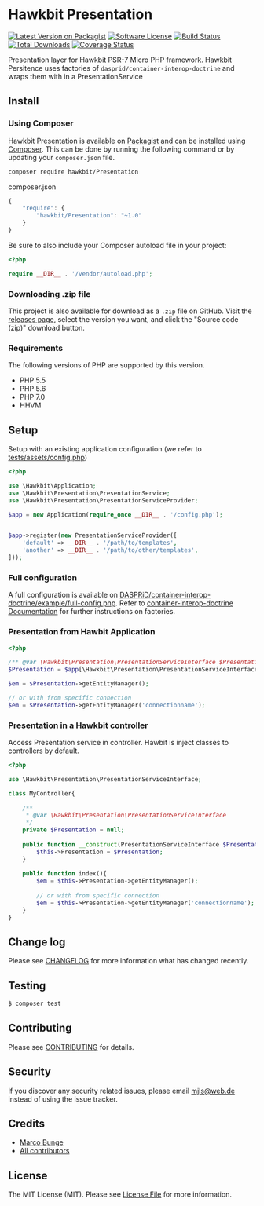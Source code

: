 # Hawkbit Presentation

[![Latest Version on Packagist][ico-version]][link-packagist]
[![Software License][ico-license]](LICENSE.md)
[![Build Status][ico-travis]][link-travis]
[![Total Downloads][ico-downloads]][link-downloads]
[![Coverage Status][ico-coveralls]][link-coveralls]

Presentation layer for Hawkbit PSR-7 Micro PHP framework.
Hawkbit Persitence uses factories of `dasprid/container-interop-doctrine` and wraps them with in a PresentationService

## Install

### Using Composer

Hawkbit Presentation is available on [Packagist][link-packagist] and can be installed using [Composer](https://getcomposer.org/). This can be done by running the following command or by updating your `composer.json` file.

```bash
composer require hawkbit/Presentation
```

composer.json

```javascript
{
    "require": {
        "hawkbit/Presentation": "~1.0"
    }
}
```

Be sure to also include your Composer autoload file in your project:

```php
<?php

require __DIR__ . '/vendor/autoload.php';
```

### Downloading .zip file

This project is also available for download as a `.zip` file on GitHub. Visit the [releases page](https://github.com/hawkbit/Presentation/releases), select the version you want, and click the "Source code (zip)" download button.

### Requirements

The following versions of PHP are supported by this version.

* PHP 5.5
* PHP 5.6
* PHP 7.0
* HHVM

## Setup

Setup with an existing application configuration (we refer to [tests/assets/config.php](tests/assets/config.php))

```php
<?php

use \Hawkbit\Application;
use \Hawkbit\Presentation\PresentationService;
use \Hawkbit\Presentation\PresentationServiceProvider;

$app = new Application(require_once __DIR__ . '/config.php');


$app->register(new PresentationServiceProvider([
    'default' => __DIR__ . '/path/to/templates',
    'another' => __DIR__ . '/path/to/other/templates',
]));
```

### Full configuration

A full configuration is available on [DASPRiD/container-interop-doctrine/example/full-config.php](https://github.com/DASPRiD/container-interop-doctrine/blob/master/example/full-config.php). 
Refer to [container-interop-doctrine Documentation](https://github.com/DASPRiD/container-interop-doctrine) for further instructions on factories.

### Presentation from Hawbit Application

```php
<?php

/** @var \Hawkbit\Presentation\PresentationServiceInterface $Presentation */
$Presentation = $app[\Hawkbit\Presentation\PresentationServiceInterface::class];

$em = $Presentation->getEntityManager();

// or with from specific connection
$em = $Presentation->getEntityManager('connectionname');

```

### Presentation in a Hawkbit controller

Access Presentation service in controller. Hawbit is inject classes to controllers by default.

```php
<?php

use \Hawkbit\Presentation\PresentationServiceInterface;

class MyController{
    
    /**
     * @var \Hawkbit\Presentation\PresentationServiceInterface 
     */
    private $Presentation = null;
    
    public function __construct(PresentationServiceInterface $Presentation){
        $this->Presentation = $Presentation;
    }
    
    public function index(){
        $em = $this->Presentation->getEntityManager();
        
        // or with from specific connection
        $em = $this->Presentation->getEntityManager('connectionname');
    }
}
```

## Change log

Please see [CHANGELOG](CHANGELOG.md) for more information what has changed recently.

## Testing

``` bash
$ composer test
```

## Contributing

Please see [CONTRIBUTING](CONTRIBUTING.md) for details.

## Security

If you discover any security related issues, please email <mjls@web.de> instead of using the issue tracker.

## Credits

- [Marco Bunge](https://github.com/mbunge)
- [All contributors](https://github.com/hawkbit/Presentation/graphs/contributors)

## License

The MIT License (MIT). Please see [License File](LICENSE.md) for more information.

[ico-version]: https://img.shields.io/packagist/v/hawkbit/Presentation.svg?style=flat-square
[ico-license]: https://img.shields.io/badge/license-MIT-brightgreen.svg?style=flat-square
[ico-travis]: https://img.shields.io/travis/HawkBitPhp/hawkbit-Presentation/master.svg?style=flat-square
[ico-downloads]: https://img.shields.io/packagist/dt/hawkbit/Presentation.svg?style=flat-square
[ico-coveralls]: https://img.shields.io/coveralls/HawkBitPhp/hawkbit-Presentation/master.svg?style=flat-square

[link-packagist]: https://packagist.org/packages/hawkbit/hawkbit
[link-travis]: https://travis-ci.org/HawkBitPhp/hawkbit
[link-downloads]: https://packagist.org/packages/hawkbit/hawkbit
[link-author]: https://github.com/mbunge
[link-contributors]: ../../contributors
[link-coveralls]: https://coveralls.io/github/HawkBitPhp/hawkbit
